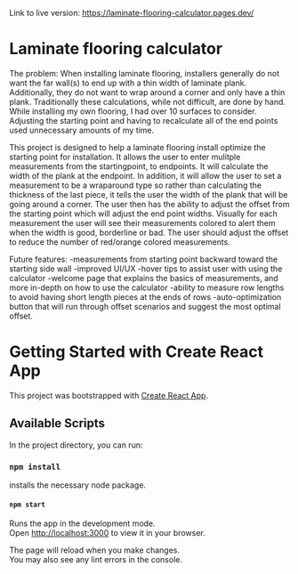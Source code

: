 Link to live version: https://laminate-flooring-calculator.pages.dev/

# Laminate flooring calculator

The problem:
When installing laminate flooring, installers generally do not want the far wall(s) to end up with a thin width of laminate plank.  Additionally, they do not want to wrap around a corner and only have a thin plank.  Traditionally these calculations, while not difficult, are done by hand.  While installing my own flooring, I had over 10 surfaces to consider.  Adjusting the starting point and having to recalculate all of the end points used unnecessary amounts of my time.

This project is designed to help a laminate flooring install optimize the starting point for installation.  It allows the user to enter mulitple measurements from the startingpoint, to endpoints.  It will calculate the width of the plank at the endpoint.  In addition, it will allow the user to set a measurement to be a wraparound type so rather than calculating the thickness of the last piece, it tells the user the width of the plank that will be going around a corner.  The user then has the ability to adjust the offset from the starting point which will adjust the end point widths.  Visually for each measurement the user will see their measurements colored to alert them when the width is good, borderline or bad.  The user should adjust the offset to reduce the number of red/orange colored measurements.

Future features:
-measurements from starting point backward toward the starting side wall
-improved UI/UX
-hover tips to assist user with using the calculator
-welcome page that explains the basics of measurements, and more in-depth on how to use the calculator
-ability to measure row lengths to avoid having short length pieces at the ends of rows
-auto-optimization button that will run through offset scenarios and suggest the most optimal offset.


# Getting Started with Create React App

This project was bootstrapped with [Create React App](https://github.com/facebook/create-react-app).

## Available Scripts

In the project directory, you can run:
### `npm install`

installs the necessary node package.

#### `npm start`

Runs the app in the development mode.\
Open [http://localhost:3000](http://localhost:3000) to view it in your browser.

The page will reload when you make changes.\
You may also see any lint errors in the console.

